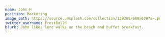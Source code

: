 ```yaml
---
name: John H
position: Marketing
image_path: https://source.unsplash.com/collection/139386/600x600?a=.png
twitter_username: FrostBuild
blurb: John likes long walks on the beach and buffet breakfast.
---
```

